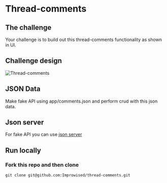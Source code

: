# Thread-comments

## The challenge

Your challenge is to build out this thread-comments functionality as shown in UI.


## Challenge design

![Thread-comments](https://user-images.githubusercontent.com/87559461/233578150-8b5fcf7f-18f8-419b-811e-680659246a75.png)


## JSON Data
Make fake API using app/comments.json and perform crud with this json data.


## Json server
For fake API you can use [json server](https://github.com/typicode/json-server)

## Run locally
### Fork this repo and then clone
```
git clone git@github.com:Improwised/thread-comments.git
```

